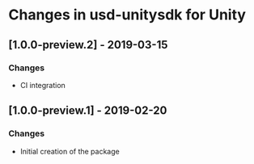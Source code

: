 # Changes in usd-unitysdk for Unity

## [1.0.0-preview.2] - 2019-03-15
### Changes
- CI integration

## [1.0.0-preview.1] - 2019-02-20
### Changes
- Initial creation of the package
